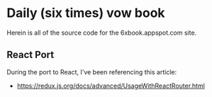 # Daily (six times) vow book

Herein is all of the source code for the 6xbook.appspot.com site.


## React Port

During the port to React, I've been referencing this article:

 * https://redux.js.org/docs/advanced/UsageWithReactRouter.html
